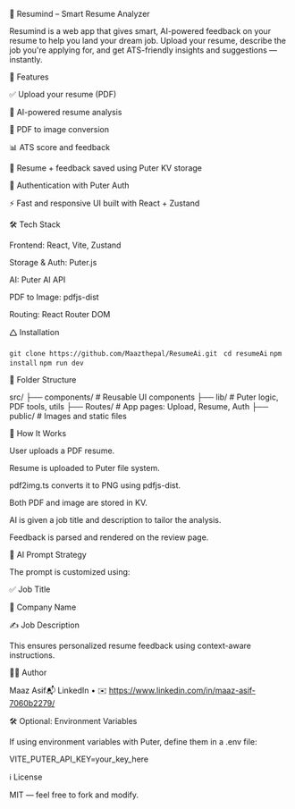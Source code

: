 📄 Resumind – Smart Resume Analyzer

Resumind is a web app that gives smart, AI-powered feedback on your resume to help you land your dream job. Upload your resume, describe the job you're applying for, and get ATS-friendly insights and suggestions — instantly.

🚀 Features

✅ Upload your resume (PDF)

🧠 AI-powered resume analysis

📸 PDF to image conversion

📊 ATS score and feedback

💾 Resume + feedback saved using Puter KV storage

🔐 Authentication with Puter Auth

⚡ Fast and responsive UI built with React + Zustand

🛠️ Tech Stack

Frontend: React, Vite, Zustand

Storage & Auth: Puter.js

AI: Puter AI API

PDF to Image: pdfjs-dist

Routing: React Router DOM

🛆 Installation

``git clone https://github.com/Maazthepal/ResumeAi.git ``
``cd resumeAi``
``npm install``
``npm run dev``

📁 Folder Structure

src/
├── components/        # Reusable UI components
├── lib/               # Puter logic, PDF tools, utils
├── Routes/             # App pages: Upload, Resume, Auth
├── public/            # Images and static files

🧪 How It Works

User uploads a PDF resume.

Resume is uploaded to Puter file system.

pdf2img.ts converts it to PNG using pdfjs-dist.

Both PDF and image are stored in KV.

AI is given a job title and description to tailor the analysis.

Feedback is parsed and rendered on the review page.

🧠 AI Prompt Strategy

The prompt is customized using:

✅ Job Title

🏢 Company Name

✍️ Job Description

This ensures personalized resume feedback using context-aware instructions.

🙋‍♂️ Author

Maaz Asif📬 LinkedIn • ✉️ https://www.linkedin.com/in/maaz-asif-7060b2279/

🛠️ Optional: Environment Variables

If using environment variables with Puter, define them in a .env file:

VITE_PUTER_API_KEY=your_key_here

ℹ️ License

MIT — feel free to fork and modify.


